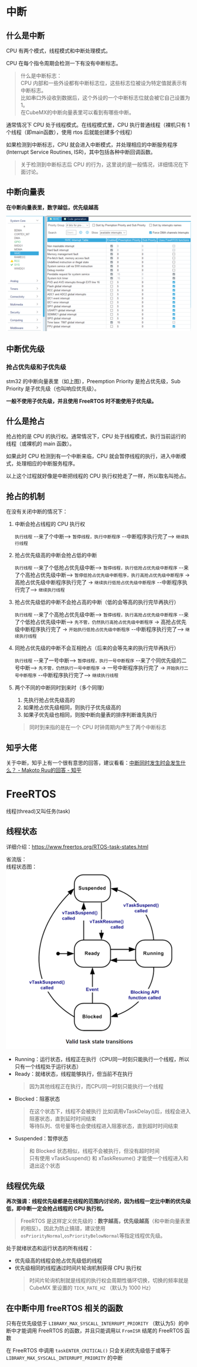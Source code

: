 # 中断

## 什么是中断
CPU 有两个模式，线程模式和中断处理模式。

CPU 在每个指令周期会检测一下有没有中断标志。

> 什么是中断标志：  
> CPU 内部和一些外设都有中断标志位，这些标志位被设为特定值就表示有中断标志。  
> 比如串口外设收到数据后，这个外设的一个中断标志位就会被它自己设置为1。  
> 在CubeMX的中断向量表里可以看到有哪些中断。

通常情况下 CPU 处于线程模式。在线程模式里，CPU 执行普通线程（裸机只有 1 个线程（即main函数），使用 rtos 后就能创建多个线程）

如果检测到中断标志，CPU 就会进入中断模式，并处理相应的中断服务程序(Interrupt Service Routines, ISR)，其中包括各种中断回调函数。

> 关于检测到中断标志后 CPU 的行为，这里说的是一般情况，详细情况在下面讨论。

## 中断向量表

**在中断向量表里，数字越低，优先级越高**

![1666941709145](image/中断和freertos/1666941709145.png)

## 中断优先级

### 抢占优先级和子优先级

stm32 的中断向量表里（如上图），Preemption Priority 是抢占优先级，Sub Priority 是子优先级（也叫响应优先级）。

**一般不使用子优先级，并且使用 FreeRTOS 时不能使用子优先级。**

## 什么是抢占

抢占抢的是 CPU 的执行权。通常情况下，CPU 处于线程模式，执行当前运行的线程（或裸机的 main 函数）。

如果此时 CPU 检测到有一个中断来临，CPU 就会暂停线程的执行，进入中断模式，处理相应的中断服务程序。

以上这个过程就好像是中断把线程的 CPU 执行权抢走了一样，所以取名叫抢占。

## 抢占的机制

在没有关闭中断的情况下：

1. 中断会抢占线程的 CPU 执行权

    `执行线程` --来了个中断--> `暂停线程，执行中断程序` --中断程序执行完了--> `继续执行线程`

2. 抢占优先级高的中断会抢占低的中断
   
    `执行线程` --来了个低抢占优先级中断--> `暂停线程，执行低抢占优先级中断程序` --来了个高抢占优先级中断--> `暂停低抢占优先级中断程序，执行高抢占优先级中断程序` -> 高抢占优先级中断程序执行完了 -> `继续执行低抢占优先级中断程序` --中断程序执行完了--> `继续执行线程`

3. 抢占优先级低的中断不会抢占高的中断（低的会等高的执行完毕再执行）

    `执行线程` --来了个高抢占优先级中断--> `暂停线程，执行高抢占优先级中断程序` --来了个低抢占优先级中断--> `先不管，仍然执行高抢占优先级中断程序` -> 高抢占优先级中断程序执行完了 -> `开始执行低抢占优先级中断程序` --中断程序执行完了--> `继续执行线程`

4. 同抢占优先级的中断不会互相抢占（后来的会等先来的执行完毕再执行）
   
    `执行线程` --来了一号中断--> `暂停线程，执行一号中断程序` --来了个同优先级的二号中断--> `先不管，仍然执行一号中断程序` -> 一号中断程序执行完了 -> `开始执行二号中断程序` --中断程序执行完了--> `继续执行线程`
5. 两个不同的中断同时到来时（多个同理）

    1. 先执行抢占优先级高的
    2. 如果抢占优先级相同，则执行子优先级高的
    3. 如果子优先级也相同，则按中断向量表的排序判断谁先执行

    > 同时到来指的是在一个 CPU 时钟周期内产生了两个中断标志

## 知乎大佬

关于中断，知乎上有一个很有意思的回答，建议看看：[中断同时发生时会发生什么？ - Makoto Ruu的回答 - 知乎](https://www.zhihu.com/question/27923521/answer/38714097)

# FreeRTOS

线程(thread)又叫任务(task)

## 线程状态
详细介绍：<https://www.freertos.org/RTOS-task-states.html>

省流版：  
线程状态图：
![1666948553645](image/中断和freertos/1666948553645.png)

- Running：运行状态，线程正在执行（CPU同一时刻只能执行一个线程，所以只有一个线程处于运行状态）
- Ready：就绪状态，线程能够执行，但当前不在执行
  > 因为其他线程正在执行，而CPU同一时刻只能执行一个线程
- Blocked：阻塞状态
  > 在这个状态下，线程不会被执行
  > 比如调用vTaskDelay()后，线程会进入阻塞状态，直到延时时间结束  
  > 等待队列、信号量等也会使线程进入阻塞状态，直到超时时间结束
- Suspended：暂停状态
  > 和 Blocked 状态相似，线程不会被执行，但没有超时时间  
  > 只有使用 vTaskSuspend() 和 xTaskResume() 才能使一个线程进入和退出这个状态 

## 线程优先级

**再次强调：线程优先级都是在线程的范围内讨论的，因为线程一定比中断的优先级低，即中断一定会抢占线程的 CPU 执行权。**

> FreeRTOS 是这样定义优先级的：**数字越高，优先级越高**（和中断向量表里的相反）。因此为防止搞错，建议使用`osPriorityNormal`,`osPriorityBelowNormal`等指定线程优先级。

处于就绪状态和运行状态的所有线程：
  - 优先级高的线程会抢占优先级低的线程
  - 优先级相同的线程通过时间片轮询机制获得 CPU 执行权
    > 时间片轮询机制就是线程的执行权会周期性循环切换，切换的频率就是 CubeMX 里设置的 `TICK_RATE_HZ` （默认为 1000 Hz）

## 在中断中用 freeRTOS 相关的函数

只有在优先级低于 `LIBRARY_MAX_SYSCALL_INTERRUPT_PRIORITY` （默认为5）的中断中才能调用 FreeRTOS 的函数，并且只能调用以 `FromISR` 结尾的 FreeRTOS 函数

在 FreeRTOS 中调用 `taskENTER_CRITICAL()` 只会关闭优先级低于或等于 `LIBRARY_MAX_SYSCALL_INTERRUPT_PRIORITY` 的中断
